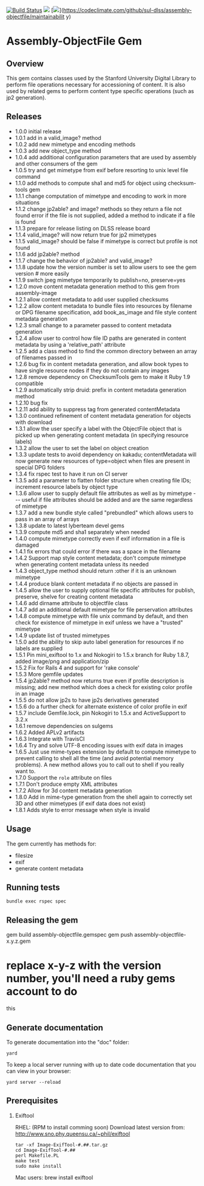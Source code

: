 [<img
src="https://travis-ci.org/sul-dlss/assembly-objectfile.svg?branch=master"
alt="Build Status" />](https://travis-ci.org/sul-dlss/assembly-objectfile)
[<img
src="https://api.codeclimate.com/v1/badges/2310962acce78d78e76c/test_coverage"
/>](https://codeclimate.com/github/sul-dlss/assembly-objectfile/test_coverage)
[<img
src="https://api.codeclimate.com/v1/badges/2310962acce78d78e76c/maintainabilit
y"
/>](https://codeclimate.com/github/sul-dlss/assembly-objectfile/maintainabilit
y)

# Assembly-ObjectFile Gem

## Overview
This gem contains classes used by the Stanford University Digital Library to
perform file operations necessary for accessioning of content.  It is also
used by related gems to perform content type specific operations (such as jp2
generation).

## Releases

*   1.0.0 initial release
*   1.0.1 add in a valid_image? method
*   1.0.2 add new mimetype and encoding methods
*   1.0.3 add new object_type method
*   1.0.4 add additional configuration parameters that are used by assembly
    and other consumers of the gem
*   1.0.5 try and get mimetype from exif before resorting to unix level file
    command
*   1.1.0 add methods to compute sha1 and md5 for object using checksum-tools
    gem
*   1.1.1 change computation of mimetype and encoding to work in more
    situations
*   1.1.2 change jp2able? and image? methods so they return a file not found
    error if the file is not supplied, added a method to indicate if a file is
    found
*   1.1.3 prepare for release listing on DLSS release board
*   1.1.4 valid_image? will now return true for jp2 mimetypes
*   1.1.5 valid_image? should be false if mimetype is correct but profile is
    not found
*   1.1.6 add jp2able? method
*   1.1.7 change the behavior of jp2able? and valid_image?
*   1.1.8 update how the version number is set to allow users to see the gem
    version # more easily
*   1.1.9 switch jpeg mimetype temporarily to publish=no, preserve=yes
*   1.2.0 move content metadata generation method to this gem from
    assembly-image
*   1.2.1 allow content metadata to add user supplied checksums
*   1.2.2 allow content metadata to bundle files into resources by filename or
    DPG filename specification, add book_as_image and file style content
    metadata generation
*   1.2.3 small change to a parameter passed to content metadata generation
*   1.2.4 allow user to control how file ID paths are generated in content
    metadata by using a 'relative_path' attribute
*   1.2.5 add a class method to find the common directory between an array of
    filenames passed in
*   1.2.6 bug fix in content metadata generation, and allow book types to have
    single <file> resource nodes if they do not contain any images
*   1.2.8 remove dependency on ChecksumTools gem to make it Ruby 1.9
    compatible
*   1.2.9 automatically strip druid: prefix in content metadata generation
    method
*   1.2.10 bug fix
*   1.2.11 add ability to suppress <xml> tag from generated contentMetadata
*   1.3.0 continued refinement of content metadata generation for objects with
    download
*   1.3.1 allow the user specify a label with the ObjectFile object that is
    picked up when generating content metadata (in specifying resource labels)
*   1.3.2 allow the user to set the label on object creation
*   1.3.3 update tests to avoid dependency on kakadu; contentMetadata will now
    generate new resources of type=object when files are present in special
    DPG folders
*   1.3.4 fix rspec test to have it run on CI server
*   1.3.5 add a parameter to flatten folder structure when creating file IDs;
    increment resource labels by object type
*   1.3.6 allow user to supply default file attributes as well as by mimetype
    --- useful if file attributes should be added and are the same regardless
    of mimetype
*   1.3.7 add a new bundle style called "prebundled" which allows users to
    pass in an array of arrays
*   1.3.8 update to latest lyberteam devel gems
*   1.3.9 compute md5 and sha1 separately when needed
*   1.4.0 compute mimetype correctly even if exif information in a file is
    damaged
*   1.4.1 fix errors that could error if there was a space in the filename
*   1.4.2 Support map style content metadata; don't compute mimetype when
    generating content metadata unless its needed
*   1.4.3 object_type method should return :other if it is an unknown mimetype
*   1.4.4 produce blank content metadata if no objects are passed in
*   1.4.5 allow the user to supply optional file specific attributes for
    publish, preserve, shelve for creating content metadata
*   1.4.6 add dirname attribute to objectfile class
*   1.4.7 add an additional default mimetype for file perservation attributes
*   1.4.8 compute mimetype with file unix command by default, and then check
    for existence of mimetype in exif unless we have a "trusted" mimetype
*   1.4.9 update list of trusted mimetypes
*   1.5.0 add the ability to skip auto label generation for resources if no
    labels are supplied
*   1.5.1 Pin mini_exiftool to 1.x and Nokogiri to 1.5.x branch for Ruby
    1.8.7, added image/png and application/zip
*   1.5.2 Fix for Rails 4 and support for 'rake console'
*   1.5.3 More gemfile updates
*   1.5.4 jp2able? method now returns true even if profile description is
    missing; add new method which does a check for existing color profile in
    an image
*   1.5.5 do not allow jp2s to have jp2s derivatives generated
*   1.5.6 do a further check for alternate existence of color profile in exif
*   1.5.7 include Gemfile.lock, pin Nokogiri to 1.5.x and ActiveSupport to
    3.2.x
*   1.6.1 remove dependencies on sulgems
*   1.6.2 Added APLv2 artifacts
*   1.6.3 Integrate with TravisCI
*   1.6.4 Try and solve UTF-8 encoding issues with exif data in images
*   1.6.5 Just use mime-types extension by default to compute mimetype to
    prevent calling to shell all the time (and avoid potential memory
    problems).  A new method allows you to call out to shell if you really
    want to.
*   1.7.0 Support the `role` attribute on files
*   1.7.1 Don't produce empty XML attributes
*   1.7.2 Allow for 3d content metadata generation
*   1.8.0 Add in mime-type generation from the shell again to correctly set 3D
    and other mimetypes (if exif data does not exist)
*   1.8.1 Adds style to error message when style is invalid


## Usage

The gem currently has methods for:
*   filesize
*   exif
*   generate content metadata


## Running tests

	bundle exec rspec spec

## Releasing the gem

gem build assembly-objectfile.gemspec gem push assembly-objectfile-x.y.z.gem 
# replace x-y-z with the version number, you'll need a ruby gems account to do
this

## Generate documentation
To generate documentation into the "doc" folder:

	yard

To keep a local server running with up to date code documentation that you can
view in your browser:

	yard server --reload

## Prerequisites

1.  Exiftool

    RHEL: (RPM to install comming soon) Download latest version from: 
    http://www.sno.phy.queensu.ca/~phil/exiftool

        tar -xf Image-ExifTool-#.##.tar.gz
        cd Image-ExifTool-#.##
        perl Makefile.PL
        make test
        sudo make install

    Mac users:
        brew install exiftool


